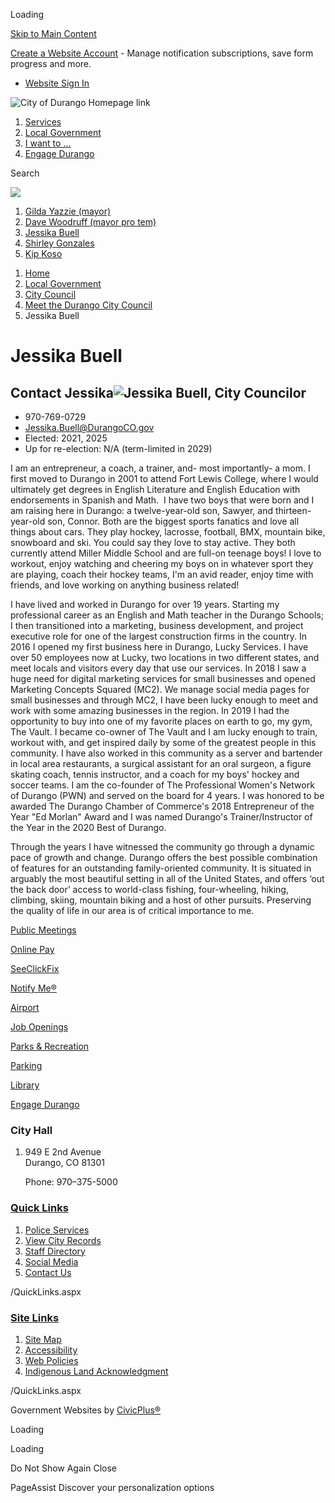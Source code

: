 Loading

[Skip to Main Content](https://www.durangogov.org/1407/Jessika-Buell/)

[Create a Website Account](https://www.durangogov.org/MyAccount/ProfileCreate) - Manage notification subscriptions, save form progress and more.   

- [Website Sign In](https://www.durangogov.org/MyAccount)

![City of Durango Homepage link](https://www.durangogov.org/ImageRepository/Document?documentID=27383)

1. [Services](https://www.durangogov.org/269/Services)
2. [Local Government](https://www.durangogov.org/27/Local-Government)
3. [I want to ...](https://www.durangogov.org/31/I-want-to)
4. [Engage Durango](https://www.durangogov.org/1616/Engage-Durango)

Search

![](https://www.durangogov.org/ImageRepository/Document?documentID=27382)

1. [Gilda Yazzie (mayor)](https://www.durangogov.org/1703/Gilda-Yazzie-mayor)
2. [Dave Woodruff (mayor pro tem)](https://www.durangogov.org/1702/Dave-Woodruff-mayor-pro-tem)
3. [Jessika Buell](https://www.durangogov.org/1407/Jessika-Buell)
4. [Shirley Gonzales](https://www.durangogov.org/1816/Shirley-Gonzales)
5. [Kip Koso](https://www.durangogov.org/1817/Kip-Koso)

<!--THE END-->

1. [Home](https://www.durangogov.org)
2. [Local Government](https://www.durangogov.org/27/Local-Government)
3. [City Council](https://www.durangogov.org/169/City-Council)
4. [Meet the Durango City Council](https://www.durangogov.org/1463/Meet-the-Durango-City-Council)
5. Jessika Buell

# Jessika Buell

## Contact Jessika![Jessika Buell, City Councilor](https://www.durangogov.org/ImageRepository/Document?documentId=26431)

- 970-769-0729
- [Jessika.Buell@DurangoCO.gov](mailto:Jessika.Buell@DurangoCO.gov)
- Elected: 2021, 2025
- Up for re-election: N/A (term-limited in 2029)

I am an entrepreneur, a coach, a trainer, and- most importantly- a mom. I first moved to Durango in 2001 to attend Fort Lewis College, where I would ultimately get degrees in English Literature and English Education with endorsements in Spanish and Math.  I have two boys that were born and I am raising here in Durango: a twelve-year-old son, Sawyer, and thirteen-year-old son, Connor. Both are the biggest sports fanatics and love all things about cars. They play hockey, lacrosse, football, BMX, mountain bike, snowboard and ski. You could say they love to stay active. They both currently attend Miller Middle School and are full-on teenage boys! I love to workout, enjoy watching and cheering my boys on in whatever sport they are playing, coach their hockey teams, I'm an avid reader, enjoy time with friends, and love working on anything business related!

I have lived and worked in Durango for over 19 years. Starting my professional career as an English and Math teacher in the Durango Schools; I then transitioned into a marketing, business development, and project executive role for one of the largest construction firms in the country. In 2016 I opened my first business here in Durango, Lucky Services. I have over 50 employees now at Lucky, two locations in two different states, and meet locals and visitors every day that use our services. In 2018 I saw a huge need for digital marketing services for small businesses and opened Marketing Concepts Squared (MC2). We manage social media pages for small businesses and through MC2, I have been lucky enough to meet and work with some amazing businesses in the region. In 2019 I had the opportunity to buy into one of my favorite places on earth to go, my gym, The Vault. I became co-owner of The Vault and I am lucky enough to train, workout with, and get inspired daily by some of the greatest people in this community. I have also worked in this community as a server and bartender in local area restaurants, a surgical assistant for an oral surgeon, a figure skating coach, tennis instructor, and a coach for my boys' hockey and soccer teams. I am the co-founder of The Professional Women's Network of Durango (PWN) and served on the board for 4 years. I was honored to be awarded The Durango Chamber of Commerce's 2018 Entrepreneur of the Year "Ed Morlan" Award and I was named Durango's Trainer/Instructor of the Year in the 2020 Best of Durango.

Through the years I have witnessed the community go through a dynamic pace of growth and change. Durango offers the best possible combination of features for an outstanding family-oriented community. It is situated in arguably the most beautiful setting in all of the United States, and offers ‘out the back door’ access to world-class fishing, four-wheeling, hiking, climbing, skiing, mountain biking and a host of other pursuits. Preserving the quality of life in our area is of critical importance to me.

[Public Meetings](https://www.durangoco.gov/146/35378/Agendas-Minutes)

[Online Pay](https://www.durangogov.org/1088/Online-Payments)

[SeeClickFix](https://www.durangogov.org/1668/SeeClickFix)

[Notify Me®](https://www.durangogov.org/list.aspx)

[Airport](https://www.durangogov.org/1450/Airport)

[Job Openings](https://www.governmentjobs.com/careers/durangoco)

[Parks &amp; Recreation](https://www.durangogov.org/1449/Parks-Recreation)

[Parking](https://www.durangogov.org/332/Parking)

[Library](https://www.durangogov.org/1451/Library)

[Engage Durango](https://www.durangogov.org/1616/Connect-Engage-Durango)

### City Hall

1. 949 E 2nd Avenue  
   Durango, CO 81301
   
   Phone: 970–375-5000

### [Quick Links](https://www.durangogov.org/QuickLinks.aspx?CID=79)

1. [Police Services](https://www.durangogov.org/police)
2. [View City Records](https://durangogov.hylandcloud.com/221publicaccessserver)
3. [Staff Directory](https://www.durangogov.org/directory.aspx)
4. [Social Media](https://www.durangogov.org/79/Social-Media)
5. [Contact Us](https://www.durangogov.org/1677/Contact-Us)

/QuickLinks.aspx

### [Site Links](https://www.durangogov.org/QuickLinks.aspx?CID=81)

1. [Site Map](https://www.durangogov.org/sitemap)
2. [Accessibility](https://www.durangogov.org/1789/Digital-Accessibility-Statement)
3. [Web Policies](https://www.durangogov.org/682/Web-Policies)
4. [Indigenous Land Acknowledgment](https://www.durangogov.org/1797/Indigenous-Land-Acknowledgment)

/QuickLinks.aspx

Government Websites by [CivicPlus®](https://connect.civicplus.com/referral)

Loading

Loading

Do Not Show Again Close

PageAssist Discover your personalization options